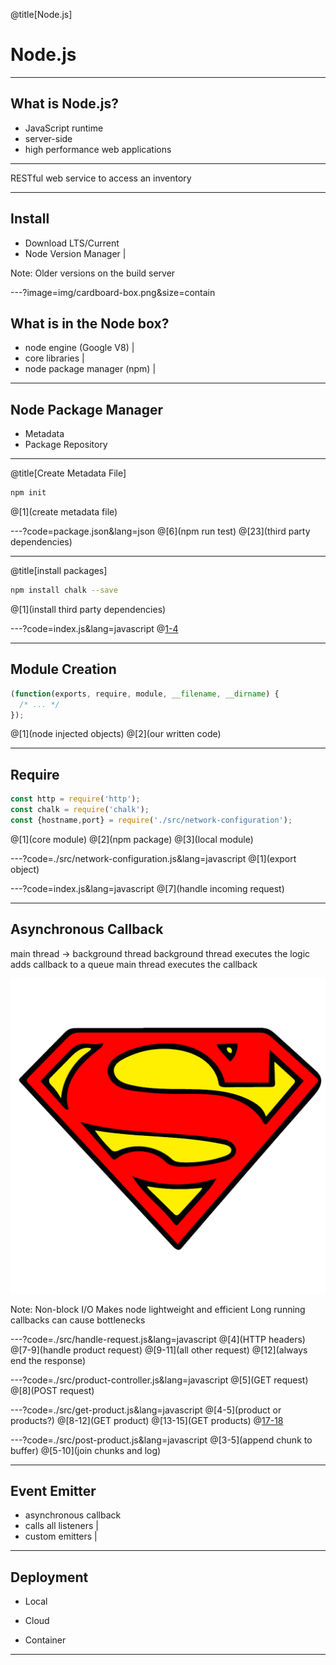 @title[Node.js]
# Node.js

---

## What is Node.js?

- JavaScript runtime
- server-side
- high performance web applications

---

RESTful web service to access an inventory

---

## Install
- Download LTS/Current
- Node Version Manager |

Note:
Older versions on the build server

---?image=img/cardboard-box.png&size=contain

## What is in the Node box?
- node engine (Google V8) |
- core libraries |
- node package manager (npm) |

---

## Node Package Manager
- Metadata
- Package Repository

---
@title[Create Metadata File]
```bash
npm init
```
@[1](create metadata file)

---?code=package.json&lang=json
@[6](npm run test)
@[23](third party dependencies)

---
@title[install packages]
```bash
npm install chalk --save
```
@[1](install third party dependencies)

---?code=index.js&lang=javascript
@[1-4](modules)

---

## Module Creation
```javascript
(function(exports, require, module, __filename, __dirname) {
  /* ... */
});
```
@[1](node injected objects)
@[2](our written code)

---

## Require

```javascript
const http = require('http');
const chalk = require('chalk');
const {hostname,port} = require('./src/network-configuration');
```
@[1](core module)
@[2](npm package)
@[3](local module)

---?code=./src/network-configuration.js&lang=javascript
@[1](export object)

---?code=index.js&lang=javascript
@[7](handle incoming request)

---
## Asynchronous Callback

<div class="left">
  <span class="fragment">main thread -> background thread</span>
  <span class="fragment">background thread executes the logic</span>
  <span class="fragment">adds callback to a queue</span>
  <span class="fragment">main thread executes the callback</span>
</div>
<div class="right">

![Superman](img/superman.png)

</div>

Note:
Non-block I/O
Makes node lightweight and efficient
Long running callbacks can cause bottlenecks

---?code=./src/handle-request.js&lang=javascript
@[4](HTTP headers)
@[7-9](handle product request)
@[9-11](all other request)
@[12](always end the response)

---?code=./src/product-controller.js&lang=javascript
@[5](GET request)
@[8](POST request)

---?code=./src/get-product.js&lang=javascript
@[4-5](product or products?)
@[8-12](GET product)
@[13-15](GET products)
@[17-18](response)

---?code=./src/post-product.js&lang=javascript
@[3-5](append chunk to buffer)
@[5-10](join chunks and log)

---
## Event Emitter

- asynchronous callback
- calls all listeners |
- custom emitters |

---
## Deployment
- Local
- <p class="fragment highlight-green">Cloud</p>
- Container

---


